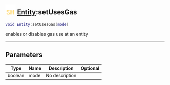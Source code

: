 ## <img src="../../.gitbook/assets/shared.png" width="32" height="32" /> [Entity](../entity/README.md):setUsesGas

```lua
void Entity:setUsesGas(mode)
```

enables or disables gas use at an entity

-----------------
## Parameters

| Type   | Name | Description | Optional |
| ------ | ---- | ----------- | -------: |
| boolean | mode | No description |  |
